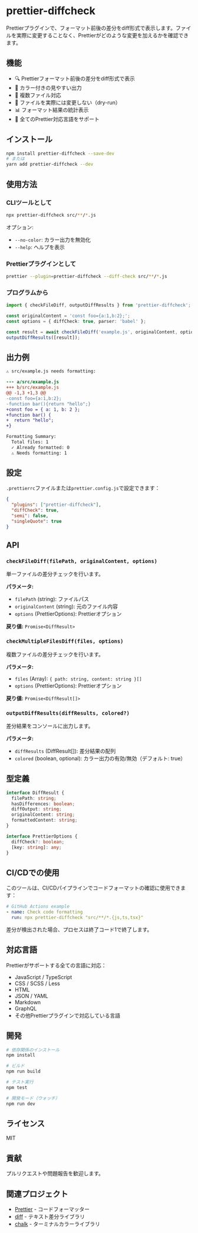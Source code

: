 # prettier-diffcheck

Prettierプラグインで、フォーマット前後の差分をdiff形式で表示します。ファイルを実際に変更することなく、Prettierがどのような変更を加えるかを確認できます。

## 機能

- 🔍 Prettierフォーマット前後の差分をdiff形式で表示
- 🎨 カラー付きの見やすい出力
- 📁 複数ファイル対応
- 🚫 ファイルを実際には変更しない（dry-run）
- 📊 フォーマット結果の統計表示
- 🔧 全てのPrettier対応言語をサポート

## インストール

```bash
npm install prettier-diffcheck --save-dev
# または
yarn add prettier-diffcheck --dev
```

## 使用方法

### CLIツールとして

```bash
npx prettier-diffcheck src/**/*.js
```

オプション:
- `--no-color`: カラー出力を無効化
- `--help`: ヘルプを表示

### Prettierプラグインとして

```bash
prettier --plugin=prettier-diffcheck --diff-check src/**/*.js
```

### プログラムから

```typescript
import { checkFileDiff, outputDiffResults } from 'prettier-diffcheck';

const originalContent = 'const foo={a:1,b:2};';
const options = { diffCheck: true, parser: 'babel' };

const result = await checkFileDiff('example.js', originalContent, options);
outputDiffResults([result]);
```

## 出力例

```diff
⚠ src/example.js needs formatting:

--- a/src/example.js
+++ b/src/example.js
@@ -1,3 +1,3 @@
-const foo={a:1,b:2};
-function bar(){return "hello";}
+const foo = { a: 1, b: 2 };
+function bar() {
+  return "hello";
+}

Formatting Summary:
  Total files: 1
  ✓ Already formatted: 0
  ⚠ Needs formatting: 1
```

## 設定

`.prettierrc`ファイルまたは`prettier.config.js`で設定できます：

```json
{
  "plugins": ["prettier-diffcheck"],
  "diffCheck": true,
  "semi": false,
  "singleQuote": true
}
```

## API

### `checkFileDiff(filePath, originalContent, options)`

単一ファイルの差分チェックを行います。

**パラメータ:**
- `filePath` (string): ファイルパス
- `originalContent` (string): 元のファイル内容
- `options` (PrettierOptions): Prettierオプション

**戻り値:** `Promise<DiffResult>`

### `checkMultipleFilesDiff(files, options)`

複数ファイルの差分チェックを行います。

**パラメータ:**
- `files` (Array): `{ path: string, content: string }[]`
- `options` (PrettierOptions): Prettierオプション

**戻り値:** `Promise<DiffResult[]>`

### `outputDiffResults(diffResults, colored?)`

差分結果をコンソールに出力します。

**パラメータ:**
- `diffResults` (DiffResult[]): 差分結果の配列
- `colored` (boolean, optional): カラー出力の有効/無効（デフォルト: true）

## 型定義

```typescript
interface DiffResult {
  filePath: string;
  hasDifferences: boolean;
  diffOutput: string;
  originalContent: string;
  formattedContent: string;
}

interface PrettierOptions {
  diffCheck?: boolean;
  [key: string]: any;
}
```

## CI/CDでの使用

このツールは、CI/CDパイプラインでコードフォーマットの確認に使用できます：

```yaml
# GitHub Actions example
- name: Check code formatting
  run: npx prettier-diffcheck "src/**/*.{js,ts,tsx}"
```

差分が検出された場合、プロセスは終了コード1で終了します。

## 対応言語

Prettierがサポートする全ての言語に対応：

- JavaScript / TypeScript
- CSS / SCSS / Less
- HTML
- JSON / YAML
- Markdown
- GraphQL
- その他Prettierプラグインで対応している言語

## 開発

```bash
# 依存関係のインストール
npm install

# ビルド
npm run build

# テスト実行
npm test

# 開発モード（ウォッチ）
npm run dev
```

## ライセンス

MIT

## 貢献

プルリクエストや問題報告を歓迎します。

## 関連プロジェクト

- [Prettier](https://prettier.io/) - コードフォーマッター
- [diff](https://github.com/kpdecker/jsdiff) - テキスト差分ライブラリ
- [chalk](https://github.com/chalk/chalk) - ターミナルカラーライブラリ